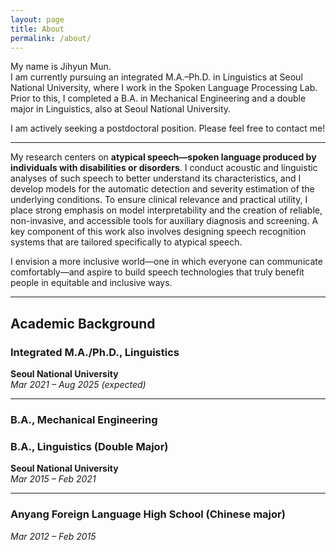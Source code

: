 ```yaml
---
layout: page
title: About
permalink: /about/
---
```


My name is Jihyun Mun.  
I am currently pursuing an integrated M.A.–Ph.D. in Linguistics at Seoul National University, where I work in the Spoken Language Processing Lab.  
Prior to this, I completed a B.A. in Mechanical Engineering and a double major in Linguistics, also at Seoul National University.

I am actively seeking a postdoctoral position. Please feel free to contact me!

---

My research centers on **atypical speech—spoken language produced by individuals with disabilities or disorders**. 
I conduct acoustic and linguistic analyses of such speech to better understand its characteristics, and I develop models for the automatic detection and severity estimation of the underlying conditions. 
To ensure clinical relevance and practical utility, I place strong emphasis on model interpretability and the creation of reliable, non-invasive, and accessible tools for auxiliary diagnosis and screening.
A key component of this work also involves designing speech recognition systems that are tailored specifically to atypical speech.

I envision a more inclusive world—one in which everyone can communicate comfortably—and aspire to build speech technologies that truly benefit people in equitable and inclusive ways.

---

## Academic Background

### Integrated M.A./Ph.D., Linguistics  
**Seoul National University**  
*Mar 2021 – Aug 2025 (expected)*

<hr />

### B.A., Mechanical Engineering  
### B.A., Linguistics (Double Major)  
**Seoul National University**  
*Mar 2015 – Feb 2021*

<hr />

### Anyang Foreign Language High School (Chinese major)  
*Mar 2012 – Feb 2015*

